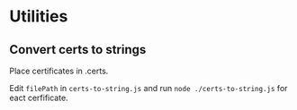 # Utilities

## Convert certs to strings
Place certificates in .certs.

Edit `filePath` in `certs-to-string.js` and run `node ./certs-to-string.js` for eact cerfificate.